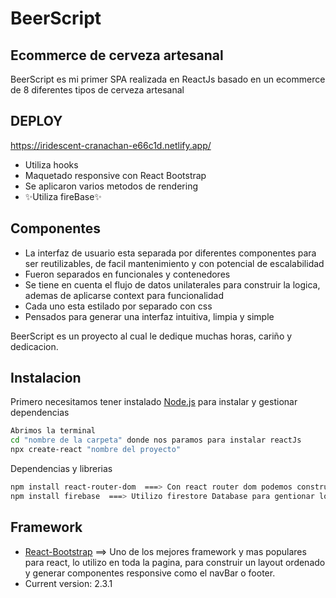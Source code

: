 # BeerScript
## Ecommerce de cerveza artesanal



BeerScript es mi primer SPA realizada en ReactJs basado en un ecommerce de 8 diferentes tipos de cerveza artesanal
## DEPLOY
https://iridescent-cranachan-e66c1d.netlify.app/

- Utiliza hooks
-   Maquetado responsive con React Bootstrap
-   Se aplicaron varios metodos de rendering
- ✨Utiliza fireBase✨
## Componentes

- La interfaz de usuario esta separada por diferentes componentes para ser reutilizables, de facil mantenimiento y con potencial de escalabilidad 
- Fueron separados en funcionales y contenedores
- Se tiene en cuenta el flujo de datos unilaterales para construir la logica, ademas de aplicarse context para funcionalidad
- Cada uno esta estilado por separado con css
- Pensados para generar una interfaz intuitiva, limpia y simple


BeerScript es un proyecto al cual le dedique muchas horas, cariño y dedicacion.



## Instalacion

Primero necesitamos tener instalado [Node.js](https://nodejs.org/) para instalar y gestionar dependencias



```sh
Abrimos la terminal 
cd "nombre de la carpeta" donde nos paramos para instalar reactJs
npx create-react "nombre del proyecto"
```

Dependencias y librerias

```sh
npm install react-router-dom  ===> Con react router dom podemos construir el Routing de la pagina de forma ordenada y dinamica (BrowserRouter,Routes,Route y Link)
npm install firebase  ===> Utilizo firestore Database para gentionar los productos y generar ordenes de compra y el Store de imagenes para mejorar el rendimientonpm npm install react-icons --save   ===> React icons me proporciona los iconos ideales para mejorar la visibilidad de items. Utiliza importaciones de ES6

```
## Framework
-  [React-Bootstrap](https://react-bootstrap.github.io/) ==> Uno de los mejores framework y mas populares para react, lo utilizo en toda la pagina, para construir un layout ordenado y generar componentes responsive como el navBar o footer.
-  Current version: 2.3.1

